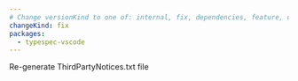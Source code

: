 ```yaml
---
# Change versionKind to one of: internal, fix, dependencies, feature, deprecation, breaking
changeKind: fix
packages:
  - typespec-vscode
---
```


Re-generate ThirdPartyNotices.txt file
